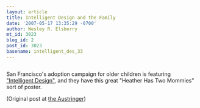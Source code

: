 ```yaml
---
layout: article
title: Intelligent Design and the Family
date: '2007-05-17 13:35:29 -0700'
author: Wesley R. Elsberry
mt_id: 3023
blog_id: 2
post_id: 3023
basename: intelligent_des_33
---
```

[<img src="http://antievolution.org/images/3rdparty/adoptionsf_s2.jpg" alt="" />](http://www.socialmarketing.com/adoptionsf/#b)

San Francisco's adoption campaign for older children is featuring ["Intelligent Design"](http://www.socialmarketing.com/adoptionsf/#b), and they have this great "Heather Has Two Mommies" sort of poster. 

(Original post at [the Austringer](http://austringer.net/wp/?p=570))
